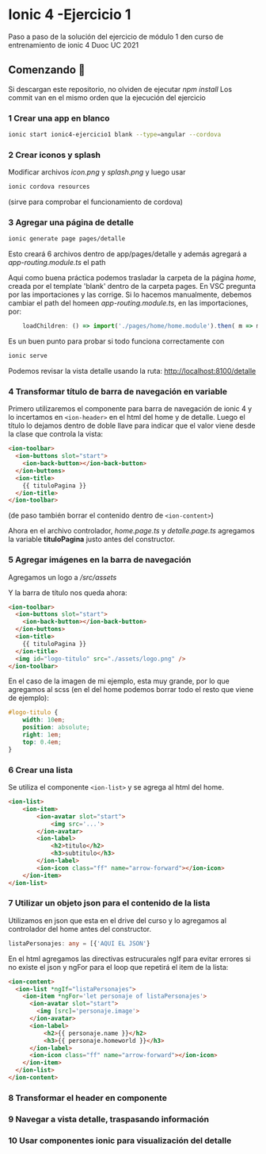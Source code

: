 # Ionic 4 -Ejercicio 1

Paso a paso de la solución del ejercicio de módulo 1 den curso de entrenamiento de ionic 4 Duoc UC 2021

## Comenzando 🚀

Si descargan este repositorio, no olviden de ejecutar _npm install_
Los commit van en el mismo orden que la ejecución del ejercicio

### 1 Crear una app en blanco

```bash
ionic start ionic4-ejercicio1 blank --type=angular --cordova
```

### 2 Crear iconos y splash

Modificar archivos _icon.png_ y _splash.png_ y luego usar

```bash
ionic cordova resources
```

(sirve para comprobar el funcionamiento de cordova)

### 3 Agregar una página de detalle

```bash
ionic generate page pages/detalle
```

Esto creará 6 archivos dentro de app/pages/detalle y además agregará a _app-routing.module.ts_ el path

Aqui como buena práctica podemos trasladar la carpeta de la página _home_, creada por el template 'blank' dentro de la carpeta pages.
En VSC pregunta por las importaciones y las corrige. Si lo hacemos manualmente, debemos cambiar el path del homeen _app-routing.module.ts_, en las importaciones, por:

```ts
    loadChildren: () => import('./pages/home/home.module').then( m => m.HomePageModule)
```

Es un buen punto para probar si todo funciona correctamente con

```bash
ionic serve
```

Podemos revisar la vista detalle usando la ruta: <http://localhost:8100/detalle>

### 4 Transformar título de barra de navegación en variable

Primero utilizaremos el componente para barra de navegación de ionic 4 y lo incertamos en `<ion-header>` en el html del home y de detalle. Luego el título lo dejamos dentro de doble llave para indicar que el valor viene desde la clase que controla la vista:

```html
<ion-toolbar>
  <ion-buttons slot="start">
    <ion-back-button></ion-back-button>
  </ion-buttons>
  <ion-title>
    {{ tituloPagina }}
  </ion-title>
</ion-toolbar>
```

(de paso también borrar el contenido dentro de `<ion-content>`)

Ahora en el archivo controlador, _home.page.ts_ y _detalle.page.ts_ agregamos la variable **tituloPagina** justo antes del constructor.

### 5 Agregar imágenes en la barra de navegación

Agregamos un logo a _/src/assets_

Y la barra de título nos queda ahora:

```html
<ion-toolbar>
  <ion-buttons slot="start">
    <ion-back-button></ion-back-button>
  </ion-buttons>
  <ion-title>
    {{ tituloPagina }}
  </ion-title>
  <img id="logo-titulo" src="./assets/logo.png" />
</ion-toolbar>
```

En el caso de la imagen de mi ejemplo, esta muy grande, por lo que agregamos al scss (en el del home podemos borrar todo el resto que viene de ejemplo):

```css
#logo-titulo {
    width: 10em;
    position: absolute;
    right: 1em;
    top: 0.4em;
}
```

### 6 Crear una lista

Se utiliza el componente `<ion-list>` y se agrega al html del home.

```html
<ion-list>
    <ion-item>
        <ion-avatar slot="start">
            <img src='...'>
        </ion-avatar>
        <ion-label>
            <h2>titulo</h2>
            <h3>subtitulo</h3>
        </ion-label>
        <ion-icon class="ff" name="arrow-forward"></ion-icon>
    </ion-item>
</ion-list>
```

### 7 Utilizar un objeto json para el contenido de la lista

Utilizamos en json que esta en el drive del curso y lo agregamos al controlador del home antes del constructor.

```ts
listaPersonajes: any = [{'AQUI EL JSON'}
```

En el html agregamos las directivas estrucurales ngIf para evitar errores si no existe el json y ngFor para el loop que repetirá el item de la lista:

```html
<ion-content>
  <ion-list *ngIf="listaPersonajes">
    <ion-item *ngFor='let personaje of listaPersonajes'>
      <ion-avatar slot="start">
        <img [src]='personaje.image'>
      </ion-avatar>
      <ion-label>
          <h2>{{ personaje.name }}</h2>
          <h3>{{ personaje.homeworld }}</h3>
      </ion-label>
      <ion-icon class="ff" name="arrow-forward"></ion-icon>
    </ion-item>
  </ion-list>
</ion-content>
```

### 8 Transformar el header en componente

### 9 Navegar a vista detalle, traspasando información

### 10 Usar componentes ionic para visualización del detalle
